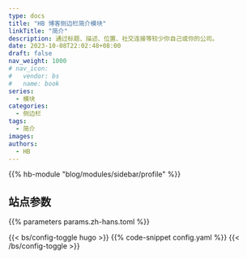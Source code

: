 ```yaml
---
type: docs
title: "HB 博客侧边栏简介模块"
linkTitle: "简介"
description: 通过标题、描述、位置、社交连接等较少你自己或你的公司。
date: 2023-10-08T22:02:48+08:00
draft: false
nav_weight: 1000
# nav_icon:
#   vendor: bs
#   name: book
series:
  - 模块
categories:
  - 侧边栏
tags:
  - 简介
images:
authors:
  - HB
---
```


{{% hb-module "blog/modules/sidebar/profile" %}}

## 站点参数

{{% parameters params.zh-hans.toml %}}

{{< bs/config-toggle hugo >}}
{{% code-snippet config.yaml %}}
{{< /bs/config-toggle >}}
